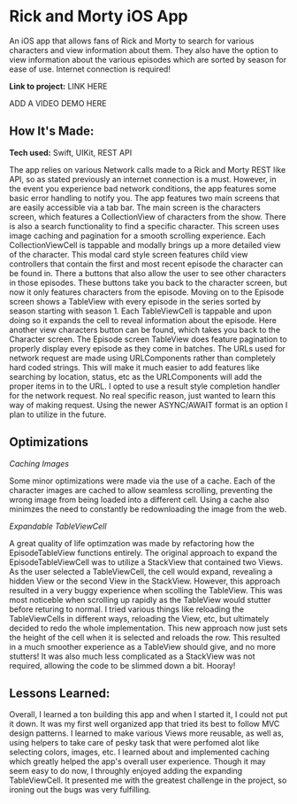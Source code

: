 # Rick and Morty iOS App
An iOS app that allows fans of Rick and Morty to search for various characters and view information about them. They also have the option to view information about the various episodes which are sorted by season for ease of use. Internet connection is required!

**Link to project:** LINK HERE

ADD A VIDEO DEMO HERE


## How It's Made:

**Tech used:** Swift, UIKit, REST API

The app relies on various Network calls made to a Rick and Morty REST like API, so as stated previously an internet connection is a must. However, in the event you experience bad network conditions, the app features some basic error handling to notify you. The app features two main screens that are easily accessible via a tab bar. The main screen is the characters screen, which features a CollectionView of characters from the show. There is also a search functionality to find a specific character. This screen uses image caching and pagination for a smooth scrolling experience. Each CollectionViewCell is tappable and modally brings up a more detailed view of the character. This modal card style screen features child view controllers that contain the first and most recent episode the character can be found in. There a buttons that also allow the user to see other characters in those episodes. These buttons take you back to the character screen, but now it only features characters from the episode. Moving on to the Episode screen shows a TableView with every episode in the series sorted by season starting with season 1. Each TableViewCell is tappable and upon doing so it expands the cell to reveal information about the episode. Here another view characters button can be found, which takes you back to the Character screen. The Episode screen TableView does feature pagination to properly display every episode as they come in batches. The URLs used for network request are made using URLComponents rather than completely hard coded strings. This will make it much easier to add features like searching by location, status, etc as the URLComponents will add the proper items in to the URL. I opted to use a result style completion handler for the network request. No real specific reason, just wanted to learn this way of making request. Using the newer ASYNC/AWAIT format is an option I plan to utilize in the future.


## Optimizations
*Caching Images*

Some minor optimizations were made via the use of a cache. Each of the character images are cached to allow seamless scrolling, preventing the wrong image from being loaded into a different cell. Using a cache also minimzes the need to constantly be redownloading the image from the web.

*Expandable TableViewCell*

A great quality of life optimzation was made by refactoring how the EpisodeTableView functions entirely. The original approach to expand the EpisodeTableViewCell was to utilize a StackView that contained two Views. As the user selected a TableViewCell, the cell would expand, revealing a hidden View or the second View in the StackView. However, this approach resulted in a very buggy experience when scolling the TableView. This was most noticeble when scrolling up rapidly as the TableView would stutter before returing to normal. I tried various things like reloading the TableViewCells in different ways, reloading the View, etc, but ultimately decided to redo the whole implementation. This new approach now just sets the height of the cell when it is selected and reloads the row. This resulted in a much smoother experience as a TableView should give, and no more stutters! It was also much less complicated as a StackView was not required, allowing the code to be slimmed down a bit. Hooray!


## Lessons Learned:
Overall, I learned a ton building this app and when I started it, I could not put it down. It was my first well organized app that tried its best to follow MVC design patterns. I learned to make various Views more reusable, as well as, using helpers to take care of pesky task that were perfomed alot like selecting colors, images, etc. I learned about and implemented caching which greatly helped the app's overall user experience. Though it may seem easy to do now, I throughly enjoyed adding the expanding TableViewCell. It presented me with the greatest challenge in the project, so ironing out the bugs was very fulfilling.

